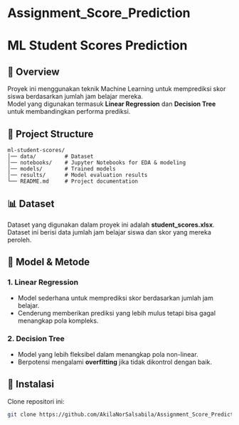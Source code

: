 # Assignment_Score_Prediction

# ML Student Scores Prediction

## 📌 Overview
Proyek ini menggunakan teknik Machine Learning untuk memprediksi skor siswa berdasarkan jumlah jam belajar mereka.  
Model yang digunakan termasuk **Linear Regression** dan **Decision Tree** untuk membandingkan performa prediksi.

## 📂 Project Structure
```plaintext
ml-student-scores/
│── data/         # Dataset
│── notebooks/    # Jupyter Notebooks for EDA & modeling
│── models/       # Trained models
│── results/      # Model evaluation results
└── README.md     # Project documentation
```

## 📊 Dataset
Dataset yang digunakan dalam proyek ini adalah **student_scores.xlsx**.  
Dataset ini berisi data jumlah jam belajar siswa dan skor yang mereka peroleh.

## 🚀 Model & Metode
### 1. Linear Regression
- Model sederhana untuk memprediksi skor berdasarkan jumlah jam belajar.
- Cenderung memberikan prediksi yang lebih mulus tetapi bisa gagal menangkap pola kompleks.

### 2. Decision Tree
- Model yang lebih fleksibel dalam menangkap pola non-linear.
- Berpotensi mengalami **overfitting** jika tidak dikontrol dengan baik.

## 🔧 Instalasi
Clone repositori ini:
```bash
git clone https://github.com/AkilaNorSalsabila/Assignment_Score_Prediction.git
